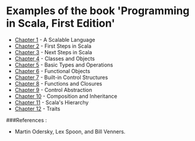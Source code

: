 Examples of the book 'Programming in Scala, First Edition'
==================================

* [Chapter 1](https://github.com/vicboma1/Programming-in-Scala-First-Edition/tree/master/src/chapter1) - A Scalable Language
* [Chapter 2](https://github.com/vicboma1/Programming-in-Scala-First-Edition/tree/master/src/chapter2) - First Steps in Scala
* [Chapter 3](https://github.com/vicboma1/Programming-in-Scala-First-Edition/tree/master/src/chapter3) - Next Steps in Scala
* [Chapter 4](https://github.com/vicboma1/Programming-in-Scala-First-Edition/tree/master/src/chapter4) - Classes and Objects
* [Chapter 5](https://github.com/vicboma1/Programming-in-Scala-First-Edition/tree/master/src/chapter5) - Basic Types and Operations
* [Chapter 6](https://github.com/vicboma1/Programming-in-Scala-First-Edition/tree/master/src/chapter6) - Functional Objects
* [Chapter 7](https://github.com/vicboma1/Programming-in-Scala-First-Edition/tree/master/src/chapter7) - Built-in Control Structures
* [Chapter 8](https://github.com/vicboma1/Programming-in-Scala-First-Edition/tree/master/src/chapter8) - Functions and Closures
* [Chapter 9](https://github.com/vicboma1/Programming-in-Scala-First-Edition/tree/master/src/chapter9) - Control Abstraction
* [Chapter 10](https://github.com/vicboma1/Programming-in-Scala-First-Edition/tree/master/src/chapter10) - Composition and Inheritance
* [Chapter 11](https://github.com/vicboma1/Programming-in-Scala-First-Edition/tree/master/src/chapter11) - Scala's Hierarchy
* [Chapter 12](https://github.com/vicboma1/Programming-in-Scala-First-Edition/tree/master/src/chapter12) - Traits


###References :

* Martin Odersky, Lex Spoon, and Bill Venners.
